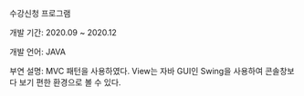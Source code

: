 수강신청 프로그램

개발 기간: 2020.09 ~ 2020.12

개발 언어: JAVA

부연 설명: MVC 패턴을 사용하였다. View는 자바 GUI인 Swing을 사용하여 콘솔창보다 보기 편한 환경으로 볼 수 있다.
